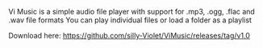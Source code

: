 Vi Music is a simple audio file player with support for .mp3, .ogg, .flac and .wav file formats
You can play individual files or load a folder as a playlist

Download here: https://github.com/silly-Violet/ViMusic/releases/tag/v1.0
